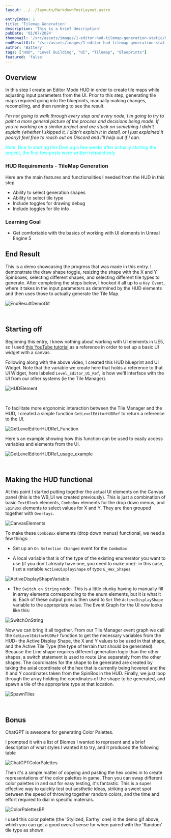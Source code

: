 ```yaml
---
layout: ../../layouts/MarkdownPostLayout.astro

entryIndex: 1
title: 'Tilemap Generation'
description: 'This is a brief description'
pubDate: '01/07/2024'
thumbnail: '/src/assets/images/1-editor-hud-tilemap-generation-static/HUDTilemapGeneration_EndResult_Thumbnail.png'
endResultGif: '/src/assets/images/1-editor-hud-tilemap-generation-static/HUDTilemapGeneration_EndResult.gif'
author: 'Battery'
tags: ["HUD", "Level Building", "UI", "Tilemap", "Blueprints"]
featured: 'false'
---
```


## Overview 

In this step I create an Editor Mode HUD in order to create tile maps while adjusting input parameters from the UI. Prior to this step, generating tile maps required going into the blueprints, manually making changes, recompiling, and then running to see the result.

*I'm not going to walk through every step and every node, I'm going to try to paint a more general picture of the process and decisions being made. If you're working on a similar project and are stuck on something I didn't explain (whether I skipped it, I didn't explain it in detail, or I just explained it poorly) feel free to reach out on Discord and I'll help out if I can.*

<span style="color: cyan"> Note: Due to starting this DevLog a few weeks after actually starting the project, the first few posts were written retroactively </span>

### HUD Requirements - TileMap Generation

Here are the main features and functionalities I needed from the HUD in this step

*  Ability to select generation shapes 
*  Ability to select tile type 
*  Include toggles for drawing debug 
*  Include toggles for tile info

### Learning Goal

*  Get comfortable with the basics of working with UI elements in Unreal Engine 5

## End Result

This is a demo showcasing the progress that was made in this entry. I demonstrate the draw shape toggle, resizing the shape with the X and Y Spinboxes, selecting different shapes, and selecting different tile types to generate. After completing the steps below, I hooked it all up to a `Key Event`, where it takes in the input parameters as determined by the HUD elements and then uses those to actually generate the Tile Map. 

![EndResultDemoGif](/src/assets/images/1-editor-hud-tilemap-generation-static/HUDTilemapGeneration_EndResult.gif)

<br>

## Starting off

Beginning this entry, I knew nothing about working with UI elements in UE5, so I used <a href ="https://www.youtube.com/watch?v=YCQ1heoaILY" target="_blank"> this YouTube tutorial</a> as a reference in order to set up a basic UI widget with a canvas.


Following along with the above video, I created this HUD blueprint and UI Widget. Note that the variable we create here that holds a reference to that UI Widget, here labeled `Level_Editor_UI_Ref`, is how we'll interface with the UI from our other systems (ie the Tile Manager).

![HUDElement](/src/assets/images/1-editor-hud-tilemap-generation-static/HUD-1.png)

<br>

To facilitate more ergonomic interaction between the Tile Manager and the HUD, I created a simple function `GetLevelEditorHUDRef` to return a reference to the UI. 

![GetLevelEditorHUDRef_Function](/src/assets/images/1-editor-hud-tilemap-generation-static/GetLevelEditorHUDRefFunction.png)


Here's an example showing how this function can be used to easily access variables and elements from the UI.

![GetLevelEditorHUDRef_usage_example](/src/assets/images/1-editor-hud-tilemap-generation-static/GetLevelEditorHUDRef_usage_example.png)

<br>

## Making the HUD functional
At this point I started putting together the actual UI elements on the Canvas panel (this is the WB_UI we created previously). 
This is just a combination of basic `TextBlock` elements, `ComboBox` elements for the drop down menus, and `SpinBox` elements to select values for X and Y. They are then grouped together with `Overlays`.

![CanvasElements](/src/assets/images/1-editor-hud-tilemap-generation-static/CanvasElements.png)

To make these `ComboBox` elements (drop down menus) functional, we need a few things:

* Set up an `On Selection Changed` event for the `ComboBox`

* A local variable that is of the type of the existing enumerator you want to use (if you don't already have one, you need to make one)- in this case, I set a variable `ActiveDisplayShape` of type `E_Hex_Shapes`

![ActiveDisplayShapeVariable](/src/assets/images/1-editor-hud-tilemap-generation-static/ActiveDisplayShapeVariable.png)

* The `Switch on String` node- This is a little clunky having to manually fill in array elements corresponding to the enum elements, but it is what it is. Each of these output pins is then used to `Set` the `ActiveDisplayShape` variable to the appropriate value. The Event Graph for the UI now looks like this:

![SwitchOnString](/src/assets/images/1-editor-hud-tilemap-generation-static/SwitchOnStringNode.png)


Now we can bring it all together. From our Tile Manager event graph we call the `GetLevelEditorHUDRef` function to get the necessary variables from the HUD- the Active Display Shape, the X and Y values to be used in that shape, and the Active Tile Type (the type of terrain that should be generated). Because the Line shape requires different generation logic than the other shapes, a switch statement is used to route Line separately from the other shapes. The coordinates for the shape to be generated are created by taking the axial coordinate of the hex that is currently being hovered and the X and Y coordinates taken from the SpinBox in the HUD. Finally, we just loop through the array holding the coordinates of the shape to be generated, and spawn a tile of the appropriate type at that location.


![SpawnTiles](/src/assets/images/1-editor-hud-tilemap-generation-static/spawntiles.png)

<br>

## Bonus

ChatGPT is awesome for generating Color Palettes.

I prompted it with a list of Biomes I wanted to represent and a brief description of what styles I wanted it to try, and it produced the following table

![ChatGPTColorPalettes](/src/assets/images/1-editor-hud-tilemap-generation-static/ChatGPTColorPalettes.png)

Then it's a simple matter of copying and pasting the hex codes in to create representations of the color palettes in game. Then you can swap different color palettes in and out for easy testing, it's fantastic. This is a super effective way to quickly test out aesthetic ideas, striking a sweet spot between the speed of throwing together random colors, and the time and effort required to dial in specific materials.

![ColorPalettesBP](/src/assets/images/1-editor-hud-tilemap-generation-static/ColorPalettesBP.png)

I used this color palette (the 'Stylized, Earthy' one) in the demo gif above, which you can get a good overall sense for when paired with the 'Random' tile type as shown.

<br>